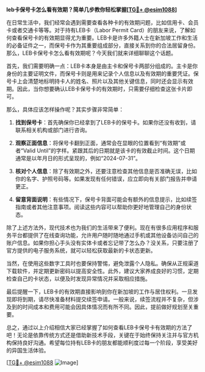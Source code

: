**leb卡保号卡怎么看有效期？简单几步教你轻松掌握[[TG💪+ @esim1088](https://t.me/s/esim1088)]**

在日常生活中，我们经常会遇到需要查看各种卡的有效期问题，比如信用卡、会员卡或者交通卡等等。对于持有LEB卡（Labor Permit Card）的朋友来说，了解如何查看保号卡的有效期显得尤为重要。LEB卡是许多外籍人士在新加坡工作和生活的必备证件之一，而保号卡作为其重要组成部分，直接关系到你的合法居留身份。那么，LEB卡保号卡怎么看有效期呢？今天我们就来详细聊聊这个话题。

首先，我们需要明确一点：LEB卡本身是由主卡和保号卡两部分组成的。主卡是你身份的主要证明文件，而保号卡则是用来记录个人信息以及有效期的重要凭证。保号卡上会清楚地标明持卡人的姓名、照片以及其他关键信息，同时还会显示有效期。因此，当你想要确认LEB卡保号卡的有效期时，只需要仔细检查这张卡片即可。

那么，具体应该怎样操作呢？其实步骤非常简单：

1. **找到保号卡**：首先确保你已经拿到了LEB卡的保号卡。如果你还没有收到，请联系相关机构或部门进行咨询。
   
2. **观察正面信息**：将保号卡翻到正面，通常会在显眼的位置看到“有效期”或者“Valid Until”的字样。紧跟其后的日期就是该卡的有效截止时间。这个日期通常是以年月日的形式呈现的，例如“2024-07-31”。

3. **核对个人信息**：除了有效期之外，还要注意检查其他信息是否准确无误，比如你的名字、护照号码等。如果发现有任何错误，应立即向有关部门报告并申请更正。

4. **留意背面说明**：有些情况下，保号卡背面可能会有额外的信息提示，比如续签指南或者其他注意事项。阅读这些内容可以帮助你更好地管理自己的身份状态。

除了上述方法外，现代技术也为我们的生活带来了便利。现在有很多应用程序和服务平台都提供了在线查询功能，允许用户随时随地通过手机或其他设备访问自己的账户信息。如果你担心手头没有实体卡或者忘记带了怎么办？没关系，只要注册了官方提供的电子服务系统，就可以轻松获取最新的卡状态更新。

当然，在使用这些数字工具时也要保持警惕，避免泄露个人隐私。确保从正规渠道下载软件，并定期更新密码以提高安全性。此外，建议大家养成良好的习惯，定期检查自己的卡状态，以便及时发现异常情况并采取相应措施。

最后提醒一下，LEB卡的有效期直接影响到你在新加坡的工作与居住权利。一旦发现即将到期，请尽快准备材料提交续签申请。一般来说，续签流程并不复杂，但涉及到的时间成本和费用可能会因具体情况而有所不同。因此，提前做好规划至关重要。

总之，通过以上介绍相信大家已经掌握了如何查看LEB卡保号卡有效期的方法了吧！无论是依靠传统方式还是借助新技术手段，关键在于始终保持关注并与官方机构保持良好沟通。希望每位持有LEB卡的朋友都能顺利度过每一个阶段，享受美好的异国生活体验。

[[TG💪+ @esim1088](https://t.me/s/esim1088) ![Image](https://i.postimg.cc/4NQfJmqS/Snipaste-2025-05-13-00-14-12.png)]